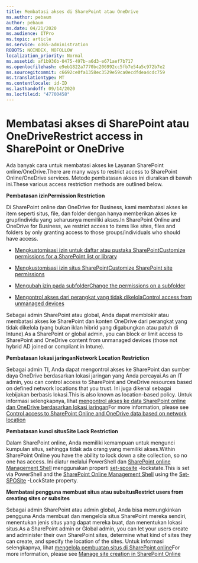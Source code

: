 ```yaml
---
title: Membatasi akses di SharePoint atau OneDrive
ms.author: pebaum
author: pebaum
ms.date: 04/21/2020
ms.audience: ITPro
ms.topic: article
ms.service: o365-administration
ROBOTS: NOINDEX, NOFOLLOW
localization_priority: Normal
ms.assetid: af1b936b-0475-497b-a6d3-e671aef7b717
ms.openlocfilehash: e9eb1822a7770bc206992cc5fb7e54a5c972b7e2
ms.sourcegitcommit: c6692ce0fa1358ec3529e59ca0ecdfdea4cdc759
ms.translationtype: MT
ms.contentlocale: id-ID
ms.lasthandoff: 09/14/2020
ms.locfileid: "47700458"
---
```

# <a name="restrict-access-in-sharepoint-or-onedrive"></a><span data-ttu-id="b2ea7-102">Membatasi akses di SharePoint atau OneDrive</span><span class="sxs-lookup"><span data-stu-id="b2ea7-102">Restrict access in SharePoint or OneDrive</span></span>

<span data-ttu-id="b2ea7-103">Ada banyak cara untuk membatasi akses ke Layanan SharePoint online/OneDrive.</span><span class="sxs-lookup"><span data-stu-id="b2ea7-103">There are many ways to restrict access to SharePoint Online/OneDrive services.</span></span> <span data-ttu-id="b2ea7-104">Metode pembatasan akses ini diuraikan di bawah ini.</span><span class="sxs-lookup"><span data-stu-id="b2ea7-104">These various access restriction methods are outlined below.</span></span> 

<span data-ttu-id="b2ea7-105">**Pembatasan izin**</span><span class="sxs-lookup"><span data-stu-id="b2ea7-105">**Permission Restriction**</span></span>

<span data-ttu-id="b2ea7-106">Di SharePoint online dan OneDrive for Business, kami membatasi akses ke item seperti situs, file, dan folder dengan hanya memberikan akses ke grup/individu yang seharusnya memiliki akses.</span><span class="sxs-lookup"><span data-stu-id="b2ea7-106">In SharePoint Online and OneDrive for Business, we restrict access to items like sites, files and folders by only granting access to those groups/individuals who should have access.</span></span>

- [<span data-ttu-id="b2ea7-107">Mengkustomisasi izin untuk daftar atau pustaka SharePoint</span><span class="sxs-lookup"><span data-stu-id="b2ea7-107">Customize permissions for a SharePoint list or library</span></span>](https://support.office.com/article/Customize-permissions-for-a-SharePoint-list-or-library-02d770f3-59eb-4910-a608-5f84cc297782)

- [<span data-ttu-id="b2ea7-108">Mengkustomisasi izin situs SharePoint</span><span class="sxs-lookup"><span data-stu-id="b2ea7-108">Customize SharePoint site permissions</span></span>](https://docs.microsoft.com/sharepoint/customize-sharepoint-site-permissions)

- [<span data-ttu-id="b2ea7-109">Mengubah izin pada subfolder</span><span class="sxs-lookup"><span data-stu-id="b2ea7-109">Change the permissions on a subfolder</span></span>](https://support.office.com/article/Change-the-permissions-on-a-subfolder-5427BD7C-F20A-4F75-8CF2-5359DD45A1A6)

- [<span data-ttu-id="b2ea7-110">Mengontrol akses dari perangkat yang tidak dikelola</span><span class="sxs-lookup"><span data-stu-id="b2ea7-110">Control access from unmanaged devices</span></span>](https://docs.microsoft.com/sharepoint/control-access-from-unmanaged-devices)

<span data-ttu-id="b2ea7-111">Sebagai admin SharePoint atau global, Anda dapat memblokir atau membatasi akses ke SharePoint dan konten OneDrive dari perangkat yang tidak dikelola (yang bukan iklan hibrid yang digabungkan atau patuh di Intune).</span><span class="sxs-lookup"><span data-stu-id="b2ea7-111">As a SharePoint or global admin, you can block or limit access to SharePoint and OneDrive content from unmanaged devices (those not hybrid AD joined or compliant in Intune).</span></span>

<span data-ttu-id="b2ea7-112">**Pembatasan lokasi jaringan**</span><span class="sxs-lookup"><span data-stu-id="b2ea7-112">**Network Location Restriction**</span></span>

<span data-ttu-id="b2ea7-113">Sebagai admin TI, Anda dapat mengontrol akses ke SharePoint dan sumber daya OneDrive berdasarkan lokasi jaringan yang Anda percayai.</span><span class="sxs-lookup"><span data-stu-id="b2ea7-113">As an IT admin, you can control access to SharePoint and OneDrive resources based on defined network locations that you trust.</span></span> <span data-ttu-id="b2ea7-114">Ini juga dikenal sebagai kebijakan berbasis lokasi.</span><span class="sxs-lookup"><span data-stu-id="b2ea7-114">This is also known as location-based policy.</span></span> <span data-ttu-id="b2ea7-115">Untuk informasi selengkapnya, lihat [mengontrol akses ke data SharePoint online dan OneDrive berdasarkan lokasi jaringan](https://docs.microsoft.com/sharepoint/control-access-based-on-network-location)</span><span class="sxs-lookup"><span data-stu-id="b2ea7-115">For more information, please see [Control access to SharePoint Online and OneDrive data based on network location](https://docs.microsoft.com/sharepoint/control-access-based-on-network-location)</span></span>

<span data-ttu-id="b2ea7-116">**Pembatasan kunci situs**</span><span class="sxs-lookup"><span data-stu-id="b2ea7-116">**Site Lock Restriction**</span></span> 

<span data-ttu-id="b2ea7-117">Dalam SharePoint online, Anda memiliki kemampuan untuk mengunci kumpulan situs, sehingga tidak ada orang yang memiliki akses.</span><span class="sxs-lookup"><span data-stu-id="b2ea7-117">Within SharePoint Online you have the ability to lock down a site collection, so no one has access.</span></span> <span data-ttu-id="b2ea7-118">Ini diatur melalui PowerShell dan [SharePoint online Management Shell](https://docs.microsoft.com/powershell/sharepoint/sharepoint-online/connect-sharepoint-online?view=sharepoint-ps) menggunakan properti [set-sposite](https://docs.microsoft.com/powershell/module/sharepoint-online/set-sposite?view=sharepoint-ps) -lockstate.</span><span class="sxs-lookup"><span data-stu-id="b2ea7-118">This is set via PowerShell and the [SharePoint Online Management Shell](https://docs.microsoft.com/powershell/sharepoint/sharepoint-online/connect-sharepoint-online?view=sharepoint-ps) using the [Set-SPOSite](https://docs.microsoft.com/powershell/module/sharepoint-online/set-sposite?view=sharepoint-ps) -LockState property.</span></span>

<span data-ttu-id="b2ea7-119">**Membatasi pengguna membuat situs atau subsitus**</span><span class="sxs-lookup"><span data-stu-id="b2ea7-119">**Restrict users from creating sites or subsites**</span></span>

<span data-ttu-id="b2ea7-120">Sebagai admin SharePoint atau admin global, Anda bisa memungkinkan pengguna Anda membuat dan mengelola situs SharePoint mereka sendiri, menentukan jenis situs yang dapat mereka buat, dan menentukan lokasi situs.</span><span class="sxs-lookup"><span data-stu-id="b2ea7-120">As a SharePoint admin or Global admin, you can let your users create and administer their own SharePoint sites, determine what kind of sites they can create, and specify the location of the sites.</span></span> <span data-ttu-id="b2ea7-121">Untuk informasi selengkapnya, lihat [mengelola pembuatan situs di SharePoint online](https://docs.microsoft.com/sharepoint/manage-site-creation)</span><span class="sxs-lookup"><span data-stu-id="b2ea7-121">For more information, please see [Manage site creation in SharePoint Online](https://docs.microsoft.com/sharepoint/manage-site-creation)</span></span>

